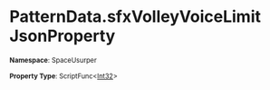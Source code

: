 # PatternData.sfxVolleyVoiceLimit JsonProperty

<small>**Namespace**: SpaceUsurper</small>

<small>**Property Type**: ScriptFunc&lt;[Int32](https://docs.microsoft.com/en-us/dotnet/api/system.int32?view=netframework-4.5)&gt;</small>

